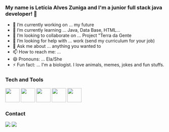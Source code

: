 ### My name is Letícia Alves Zuniga and I'm a junior full stack java developer!  👋


- 🔭 I’m currently working on ... my future
- 🌱 I’m currently learning ... Java, Data Base, HTML...
- 👯 I’m looking to collaborate on ... Project "Terra da Gente
- 🤔 I’m looking for help with ... work (send my curriculum for your job)
- 💬 Ask me about ... anything you wanted to
- 📫 How to reach me: ... 
- 😄 Pronouns: ... Ela/She
- ⚡ Fun fact: ... I'm a biologist. I love animals, memes, jokes and fun stuffs.

### Tech and Tools   

<img src="https://cdn.jsdelivr.net/gh/devicons/devicon/icons/java/java-original-wordmark.svg" width="45" height="45" />  <img src="https://cdn.jsdelivr.net/gh/devicons/devicon/icons/css3/css3-original-wordmark.svg" width="45" height="45"/>  <img src="https://cdn.jsdelivr.net/gh/devicons/devicon/icons/mysql/mysql-original-wordmark.svg" width="45" height="45"/>   <img src="https://cdn.jsdelivr.net/gh/devicons/devicon/icons/spring/spring-original-wordmark.svg" width="45" height="45"/>  <img src="https://cdn.jsdelivr.net/gh/devicons/devicon/icons/git/git-original-wordmark.svg" width="45" height="45"/>
          
          
 
### Contact
<div>         
<a href = "mailto:leh.zuniga@gmail.com"><img src="https://img.shields.io/badge/Gmail-D14836?style=for-the-badge&logo=gmail&logoColor=white" target="_blank"></a>
<a href="https://www.linkedin.com/in/leticia-zuniga" target="_blank"><img src="https://img.shields.io/badge/-LinkedIn-%230077B5?style=for-the-badge&logo=linkedin&logoColor=white" target="_blank"></a>   
</div>

